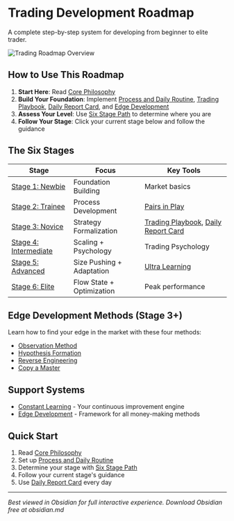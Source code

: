 # Trading Development Roadmap

A complete step-by-step system for developing from beginner to elite trader.

![Trading Roadmap Overview](roadmap-overview.png)

## How to Use This Roadmap
1. **Start Here**: Read [Core Philosophy](Core%20Philosophy.md)
2. **Build Your Foundation**: Implement [Process and Daily Routine](Process%20and%20Daily%20Routine.md), [Trading Playbook](Trading%20Playbook.md), [Daily Report Card](Daily%20Report%20Card.md), and [Edge Development](Edge%20Development.md)
3. **Assess Your Level**: Use [Six Stage Path](Six%20Stage%20Path.md) to determine where you are
4. **Follow Your Stage**: Click your current stage below and follow the guidance

## The Six Stages

|Stage|Focus|Key Tools|
|---|---|---|
|[Stage 1: Newbie](Stage%201%20-%20Newbie.md)|Foundation Building|Market basics|
|[Stage 2: Trainee](Stage%202%20-%20Trainee.md)|Process Development|[Pairs in Play](Pairs%20in%20Play.md)|
|[Stage 3: Novice](Stage%203%20-%20Novice.md)|Strategy Formalization|[Trading Playbook](Trading%20Playbook.md), [Daily Report Card](Daily%20Report%20Card.md)|
|[Stage 4: Intermediate](Stage%204%20-%20Intermediate.md)|Scaling + Psychology|Trading Psychology|
|[Stage 5: Advanced](Stage%205%20-%20Advanced.md)|Size Pushing + Adaptation|[Ultra Learning](Ultra%20Learning.md)|
|[Stage 6: Elite](Stage%206%20-%20Elite.md)|Flow State + Optimization|Peak performance|

## Edge Development Methods (Stage 3+)
Learn how to find your edge in the market with these four methods:

- [Observation Method](Observation%20Method.md)
- [Hypothesis Formation](Hypothesis%20Formation.md)
- [Reverse Engineering](Reverse%20Engineering.md)
- [Copy a Master](Copy%20a%20Master.md)

## Support Systems
- [Constant Learning](Constant%20Learning.md) - Your continuous improvement engine
- [Edge Development](Edge%20Development.md) - Framework for all money-making methods

## Quick Start
1. Read [Core Philosophy](Core%20Philosophy.md)
2. Set up [Process and Daily Routine](Process%20and%20Daily%20Routine.md)
3. Determine your stage with [Six Stage Path](Six%20Stage%20Path.md)
4. Follow your current stage's guidance
5. Use [Daily Report Card](https://claude.ai/chat/Daily%20Report%20Card.md) every day

---

_Best viewed in Obsidian for full interactive experience. Download Obsidian free at obsidian.md_
